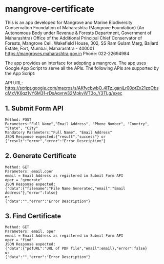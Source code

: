 # mangrove-certificate

This is an app developed for 
Mangrove and Marine Biodiversity Conservation Foundation of Maharashtra (Mangrove Foundation)
(An Autonomous Body under Revenue & Forests Department, Government of Maharashtra)
Office of the Additional Principal Chief Conservator of Forests, Mangrove Cell,
Wakefield House, 302, SS Ram Gulam Marg, 
Ballard Estate, Fort, Mumbai, Maharashtra - 400001
https://mangroves.maharashtra.gov.in
Phone: 022-22694984

The app provides an interface for adopting a mangrove. The app uses Google App Script to serve all the APIs. The following APIs are supported by the App Script:

API URL: https://script.google.com/macros/s/AKfycbwbO_4ITz_ganjLr00prZx21zqObsqMxVK6qz1vY6M31-rDsAqvrw32MpkvWT3o_Y3TLg/exec

## 1. Submit Form API
```
Method: POST
Parameters:"Full Name","Email Address", "Phone Number", "Country", "State", "City"
Mandatory Parameters:"Full Name", "Email Address"
JSON Response expected:{"result","success"} or {"result":"error","error":"Error Description"}
```
## 2. Generate Certificate
```
Method: GET
Parameters: email,oper
email = Email Address as registered in Submit Form API
oper = "generate"
JSON Response expected: 
{"data":{"filename":"File Name Generated,"email":"Email Address"},"error":false}
or
{"data":"","error":"Error Description"}
```
## 3. Find Certificate
```
Method: GET
Parameters: email, oper
email = Email Address as registered in Submit Form API
oper = "find"
JSON Response expected: 
{"data":{"pdfURL":"URL of PDF file","email":email},"error":false}
or
{"data":"","error":"Error Description"}
```

